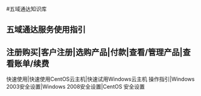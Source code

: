 #五域通达知识库

## 五域通达服务使用指引

注册购买|客户注册|选购产品|付款|查看/管理产品|查看账单/续费
------------------------------------------------------
快速使用|快速使用CentOS云主机|快速试用Windows云主机
操作指引|Windows 2003安全设置|Windows 2008安全设置|CentOS 安全设置
